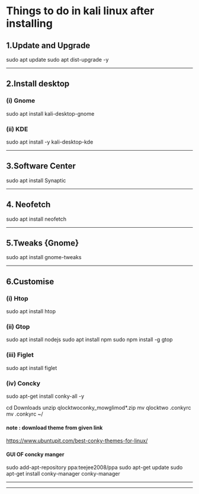 # Things to do in kali linux after installing

## 1.Update and Upgrade
sudo apt update
sudo apt dist-upgrade -y
______________________________________________________________________________________________________________________________________________________________________

## 2.Install desktop
### (i) Gnome
sudo apt install kali-desktop-gnome

### (ii) KDE
sudo apt install -y kali-desktop-kde
______________________________________________________________________________________________________________________________________________________________________

## 3.Software Center
sudo apt install Synaptic
______________________________________________________________________________________________________________________________________________________________________

## 4. Neofetch
sudo apt install neofetch
______________________________________________________________________________________________________________________________________________________________________

## 5.Tweaks {Gnome}
sudo apt install gnome-tweaks
______________________________________________________________________________________________________________________________________________________________________

## 6.Customise
### (i) Htop
sudo apt install htop

### (ii) Gtop
sudo apt install nodejs
sudo apt install npm
sudo npm install -g gtop

### (iii) Figlet
sudo apt install figlet

### (iv) Concky
sudo apt-get install conky-all -y



cd Downloads
unzip qlocktwoconky_mowglimod*.zip
mv qlocktwo .conkyrc
mv .conkyrc ~/

#### note : download theme from given link

https://www.ubuntupit.com/best-conky-themes-for-linux/


#### GUI OF concky manger 
sudo add-apt-repository ppa:teejee2008/ppa
sudo apt-get update
sudo apt-get install conky-manager
conky-manager
______________________________________________________________________________________________________________________________________________________________________
______________________________________________________________________________________________________________________________________________________________________
